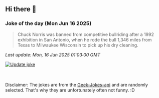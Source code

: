 ## Hi there 👋

### Joke of the day (Mon Jun 16 2025)
<!-- joke -->
>Chuck Norris was banned from competitive bullriding after a 1992 exhibition in San Antonio, when he rode the bull 1,346 miles from Texas to Milwaukee Wisconsin to pick up his dry cleaning.
<!-- /joke -->

*Last update: Mon, 16 Jun 2025 01:03:00 GMT*

[![Update joke](https://github.com/nclskfm/nclskfm/actions/workflows/joke.yml/badge.svg)](https://github.com/nclskfm/nclskfm/actions/workflows/joke.yml)

<br><br>
Disclaimer: The jokes are from the [Geek-Jokes-api](https://github.com/sameerkumar18/geek-joke-api) and are randomly selected. That's why they are unfortunately often not funny. :D
